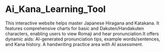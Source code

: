 # Ai_Kana_Learning_Tool
This interactive website helps master Japanese Hiragana and Katakana. It features comprehensive charts for basic and Dakuten/Handakuten characters, enabling users to view Romaji and hear pronunciation.It offers dynamic aids: AI-generated pronunciation tips, example words/sentences, and Kana history. A handwriting practice area with AI assessment.
